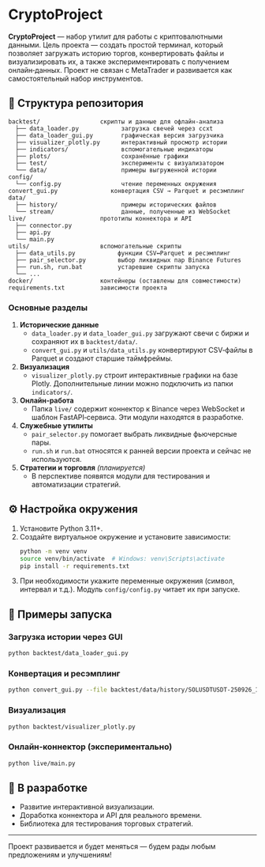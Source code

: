 # CryptoProject

**CryptoProject** — набор утилит для работы с криптовалютными данными. Цель проекта — создать простой терминал, который позволяет загружать историю торгов, конвертировать файлы и визуализировать их, а также экспериментировать с получением онлайн‑данных. Проект не связан с MetaTrader и развивается как самостоятельный набор инструментов.

## 📂 Структура репозитория

```
backtest/                 скрипты и данные для офлайн‑анализа
  ├── data_loader.py            загрузка свечей через ccxt
  ├── data_loader_gui.py        графическая версия загрузчика
  ├── visualizer_plotly.py      интерактивный просмотр истории
  ├── indicators/               вспомогательные индикаторы
  ├── plots/                    сохранённые графики
  ├── test/                     эксперименты с визуализатором
  └── data/                     примеры выгруженной истории
config/
  └── config.py                 чтение переменных окружения
convert_gui.py               конвертация CSV → Parquet и ресэмплинг
data/
  ├── history/                  примеры исторических файлов
  └── stream/                   данные, полученные из WebSocket
live/                     прототипы коннектора и API
  ├── connector.py
  ├── api.py
  └── main.py
utils/                    вспомогательные скрипты
  ├── data_utils.py            функции CSV↔Parquet и ресэмплинг
  ├── pair_selector.py         выбор ликвидных пар Binance Futures
  ├── run.sh, run.bat          устаревшие скрипты запуска
  └── ...
docker/                   контейнеры (оставлены для совместимости)
requirements.txt          зависимости проекта
```

### Основные разделы

1. **Исторические данные**
   - `data_loader.py` и `data_loader_gui.py` загружают свечи с биржи и сохраняют их в `backtest/data/`.
   - `convert_gui.py` и `utils/data_utils.py` конвертируют CSV‑файлы в Parquet и создают старшие таймфреймы.
2. **Визуализация**
   - `visualizer_plotly.py` строит интерактивные графики на базе Plotly. Дополнительные линии можно подключить из папки `indicators/`.
3. **Онлайн‑работа**
   - Папка `live/` содержит коннектор к Binance через WebSocket и шаблон FastAPI‑сервиса. Эти модули находятся в разработке.
4. **Служебные утилиты**
   - `pair_selector.py` помогает выбрать ликвидные фьючерсные пары.
   - `run.sh` и `run.bat` относятся к ранней версии проекта и сейчас не используются.
5. **Стратегии и торговля** *(планируется)*
   - В перспективе появятся модули для тестирования и автоматизации стратегий.

## ⚙️ Настройка окружения

1. Установите Python 3.11+.
2. Создайте виртуальное окружение и установите зависимости:
   ```bash
   python -m venv venv
   source venv/bin/activate  # Windows: venv\Scripts\activate
   pip install -r requirements.txt
   ```
3. При необходимости укажите переменные окружения (символ, интервал и т.д.). Модуль `config/config.py` читает их при запуске.

## 🚀 Примеры запуска

### Загрузка истории через GUI
```bash
python backtest/data_loader_gui.py
```

### Конвертация и ресэмплинг
```bash
python convert_gui.py --file backtest/data/history/SOLUSDTUSDT-250926_1m_20250715_20250722.csv --tf 5m 15m 1h
```

### Визуализация
```bash
python backtest/visualizer_plotly.py
```

### Онлайн‑коннектор (экспериментально)
```bash
python live/main.py
```

## 🚧 В разработке

- Развитие интерактивной визуализации.
- Доработка коннектора и API для реального времени.
- Библиотека для тестирования торговых стратегий.

---
Проект развивается и будет меняться — будем рады любым предложениям и улучшениям!
